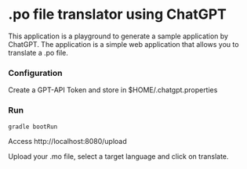 # .po file translator using ChatGPT

This application is a playground to generate a sample application by ChatGPT. 
The application is a simple web application that allows you to translate a .po file.

### Configuration
Create a GPT-API Token and store in $HOME/.chatgpt.properties

### Run
```
gradle bootRun
``` 

Access http://localhost:8080/upload

Upload your .mo file, select a target language and click on translate.